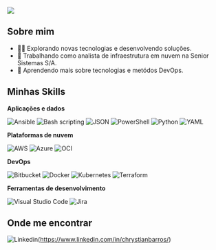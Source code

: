 ![](https://komarev.com/ghpvc/?username=chrystianbarros&color=006bed)

## Sobre mim

- 👨‍💻 Explorando novas tecnologias e desenvolvendo soluções.
- 💼 Trabalhando como analista de infraestrutura em nuvem na Senior Sistemas S/A.
- 🌱 Aprendendo mais sobre tecnologias e metódos DevOps.

## Minhas Skills

**Aplicações e dados**

![Ansible](https://img.shields.io/badge/Ansible-333333?style=flat&logo=ansible&logoColor=white)
![Bash scripting](https://img.shields.io/badge/Bash_Scripting-333333?style=flat&logo=gnu-bash&logoColor=white)
![JSON](https://img.shields.io/badge/JSON-333333?style=flat&logo=JSON&logoColor=white)
![PowerShell](https://img.shields.io/badge/PowerShell-333333?style=flat&logo=powershell&logoColor=white)
![Python](https://img.shields.io/badge/Python-333333?style=flat&logo=python&logoColor=ffdd54)
![YAML](https://img.shields.io/badge/YAML-333333?style=flat&logo=yaml&logoColor=white)

**Plataformas de nuvem**

![AWS](https://img.shields.io/badge/AWS-orange?style=flat&logo=amazon-aws&logoColor=white)
![Azure](https://img.shields.io/badge/Azure-blue?style=flat&logo=microsoftazure&logoColor=white)
![OCI](https://img.shields.io/badge/OCI-red?style=flat&logo=oracle&logoColor=white)

**DevOps**

![Bitbucket](https://img.shields.io/badge/Bitbucket-333333?style=flat&logo=bitbucket&logoColor=blue)
![Docker](https://img.shields.io/badge/Docker-333333?style=flat&logo=docker)
![Kubernetes](https://img.shields.io/badge/Kubernetes-333333?style=flat&logo=kubernetes&logoColor=blue)
![Terraform](https://img.shields.io/badge/Terraform-333333?style=flat&logo=terraform&logoColor=235835CC)

**Ferramentas de desenvolvimento**

![Visual Studio Code](https://img.shields.io/badge/Visual%20Studio%20Code-333333?style=flat&logo=visual-studio-code&logoColor=007ACC)
![Jira](https://img.shields.io/badge/Jira-333333?style=flat&logo=jira&logoColor=blue)

## Onde me encontrar

![Linkedin](https://img.shields.io/badge/LinkedIn-blue?style=flat-square&logo=Linkedin&logoColor=white&link=https://www.linkedin.com/in/chrystianbarros/)(https://www.linkedin.com/in/chrystianbarros/)